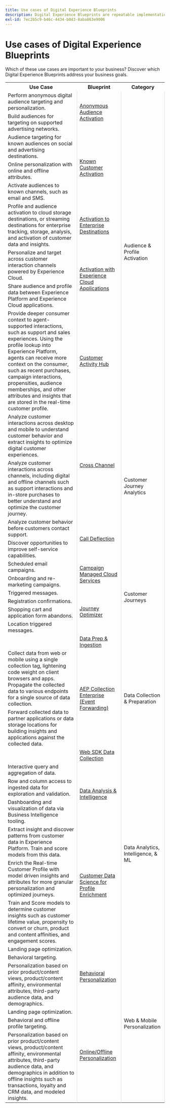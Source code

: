 ```yaml
---
title: Use cases of Digital Experience Blueprints
description: Digital Experience Blueprints are repeatable implementations to address strategy and solve established business problems. They accelerate time-to-value and provide a fast path to success.
exl-id: 7ec2b5c9-b46c-4434-b0d3-8aba863e9006
---
```

# Use cases of Digital Experience Blueprints

Which of these use cases are important to your business? Discover which Digital Experience Blueprints address your business goals.

<table>

 <tr>
  <th>Use Case</th>
  <th>Blueprint</th>
  <th>Category</th>
 </tr>
 <tr>
  <td>Perform anonymous digital audience targeting and
  personalization.</td>
  <td rowspan="2" style="vertical-align: middle; border-left: 1px solid rgb(219,219,219); border-right:  1px solid rgb(219,219,219)"><a
  href="https://experienceleague.adobe.com/docs/blueprints-learn/architecture/audience-activation/anonymous.html?lang=en">Anonymous
  Audience Activation</a></td>
  <td rowspan="9" style="vertical-align: middle; border-left: 1px solid rgb(219,219,219); border-right:  1px solid rgb(219,219,219)">Audience
  &amp; Profile Activation</td>
 </tr>
 <tr>
  <td>Build audiences for targeting on supported advertising networks.</td>
 </tr>
 <tr>
  <td>Audience targeting for known audiences on social and advertising
  destinations.</td>
  <td rowspan="3" style="vertical-align: middle; border-left: 1px solid rgb(219,219,219); border-right:  1px solid rgb(219,219,219)"><a
  href="https://experienceleague.adobe.com/docs/blueprints-learn/architecture/audience-activation/known.html?lang=en">Known Customer Activation</a></td>
 </tr>
 <tr>
  <td>Online personalization with online and offline attributes.</td>
 </tr>
 <tr>
  <td>Activate audiences to known channels, such as email and SMS.</td>
 </tr>
 <tr>
  <td>Profile and audience activation to cloud storage destinations,
  or streaming destinations for enterprise tracking, storage, analysis, and
  activation of customer data and insights.</td>
  <td style="vertical-align: middle; border-left: 1px solid rgb(219,219,219); border-right:  1px solid rgb(219,219,219)"><a
  href="https://experienceleague.adobe.com/docs/blueprints-learn/architecture/audience-activation/enterprise-destinations.html?lang=en">Activation
  to Enterprise Destinations</a></td>
 </tr>
 <tr>
  <td>Personalize and target across customer interaction channels
  powered by Experience Cloud.</td>
  <td rowspan="2" style="vertical-align: middle; border-left: 1px solid rgb(219,219,219); border-right:  1px solid rgb(219,219,219)"><a
  href="https://experienceleague.adobe.com/docs/blueprints-learn/architecture/audience-activation/platform-and-applications.html?lang=en">Activation
  with Experience Cloud Applications</a></td>
 </tr>
 <tr>
  <td>Share audience and profile data between Experience Platform and
  Experience Cloud applications.</td>
 </tr>
 <tr>
  <td>Provide deeper consumer context to agent-supported interactions,
  such as support and sales experiences. Using the profile lookup into
  Experience Platform, agents can receive more context on the consumer, such as
  recent purchases, campaign interactions, propensities, audience memberships,
  and other attributes and insights that are stored in the real-time customer
  profile.</td>
  <td style="vertical-align: middle; border-left: 1px solid rgb(219,219,219); border-right:  1px solid rgb(219,219,219)"><a
  href="https://experienceleague.adobe.com/docs/blueprints-learn/architecture/audience-activation/customer-activity.html?lang=en">Customer
  Activity Hub</a></td>
 </tr>
 <tr>
  <td>Analyze customer interactions across desktop and mobile to
  understand customer behavior and extract insights to optimize digital
  customer experiences.</td>
  <td rowspan="2" style="vertical-align: middle; border-left: 1px solid rgb(219,219,219); border-right:  1px solid rgb(219,219,219)"><a
  href="https://experienceleague.adobe.com/docs/blueprints-learn/architecture/customer-journey-analytics/digital-behavioral-data-consolidation.html?lang=en">Cross
  Channel</a></td>
  <td rowspan="4" style="vertical-align: middle; border-left: 1px solid rgb(219,219,219); border-right:  1px solid rgb(219,219,219)">Customer
  Journey Analytics</td>
 </tr>
 <tr>
  <td>Analyze customer interactions across channels, including digital
  and offline channels such as support interactions and in-store purchases to
  better understand and optimize the customer journey.</td>
 </tr>
 <tr>
  <td>Analyze customer behavior before customers contact support.</td>
  <td rowspan="2" style="vertical-align: middle; border-left: 1px solid rgb(219,219,219); border-right:  1px solid rgb(219,219,219)"><a
  href="https://experienceleague.adobe.com/docs/blueprints-learn/architecture/customer-journey-analytics/call-deflect.html?lang=en">Call
  Deflection</a></td>
 </tr>
 <tr>
  <td>Discover opportunities to improve self-service capabilities.</td>
 </tr>
 <tr>
  <td>Scheduled email campaigns.</td>
  <td rowspan="2" style="vertical-align: middle; border-left: 1px solid rgb(219,219,219); border-right:  1px solid rgb(219,219,219)"><a
  href="https://experienceleague.adobe.com/docs/blueprints-learn/architecture/customer-journeys/campaign-managed-cloud-services.html?lang=en">Campaign Managed Cloud Services</a></td>
  <td rowspan="6" style="vertical-align: middle; border-left: 1px solid rgb(219,219,219); border-right:  1px solid rgb(219,219,219)">Customer
  Journeys</td>
 </tr>
 <tr>
  <td>Onboarding and re-marketing campaigns.</td>
 </tr>
 <tr>
  <td>Triggered messages.</td>
  <td rowspan="4" style="vertical-align: middle; border-left: 1px solid rgb(219,219,219); border-right:  1px solid rgb(219,219,219)"><a
  href="https://experienceleague.adobe.com/docs/blueprints-learn/architecture/customer-journeys/journey-optimizer.html?lang=en">Journey
  Optimizer</a></td>
 </tr>
 <tr>
  <td>Registration confirmations.</td>
 </tr>
 <tr>
  <td>Shopping cart and application form abandons.</td>
 </tr>
 <tr>
  <td>Location triggered messages.</td>
 </tr>
 <tr>
  <td></td>
  <td style="vertical-align: middle; border-left: 1px solid rgb(219,219,219); border-right:  1px solid rgb(219,219,219)"><a
  href="https://experienceleague.adobe.com/docs/blueprints-learn/architecture/data-ingestion/ingestion.html?lang=en">Data
  Prep &amp; Ingestion</a></td>
  <td rowspan="4" style="vertical-align: middle; border-left: 1px solid rgb(219,219,219); border-right:  1px solid rgb(219,219,219)">Data
  Collection &amp; Preparation</td>
 </tr>
 <tr>
  <td>Collect data from web or mobile using a single collection tag,
  lightening code weight on client browsers and apps. Propagate the collected
  data to various endpoints for a single source of data collection.</td>
  <td rowspan="2" style="vertical-align: middle; border-left: 1px solid rgb(219,219,219); border-right:  1px solid rgb(219,219,219)"><a
  href="https://experienceleague.adobe.com/docs/blueprints-learn/architecture/data-ingestion/server-side-collection.html?lang=en">AEP
  Collection Enterprise (Event Forwarding)</a></td>
 </tr>
 <tr>
  <td>Forward collected data to partner applications or data storage
  locations for building insights and applications against the collected data.</td>
 </tr>
 <tr>
  <td></td>
  <td style="vertical-align: middle; border-left: 1px solid rgb(219,219,219); border-right:  1px solid rgb(219,219,219)"><a
  href="https://experienceleague.adobe.com/docs/blueprints-learn/architecture/data-ingestion/websdk.html?lang=en">Web SDK
  Data Collection</a></td>
 </tr>
 <tr>
  <td>Interactive query and aggregation of data.</td>
  <td rowspan="3" style="vertical-align: middle; border-left: 1px solid rgb(219,219,219); border-right:  1px solid rgb(219,219,219)"><a
  href="https://experienceleague.adobe.com/docs/blueprints-learn/architecture/data-exploration/analysis.html?lang=en">Data
  Analysis &amp; Intelligence</a></td>
  <td rowspan="6" style="vertical-align: middle; border-left: 1px solid rgb(219,219,219); border-right:  1px solid rgb(219,219,219)">Data
  Analytics, Intelligence, &amp; ML</td>
 </tr>
 <tr>
  <td>Row and column access to ingested data for exploration and
  validation.</td>
 </tr>
 <tr>
  <td>Dashboarding and visualization of data via Business Intelligence
  tooling.</td>
 </tr>
 <tr>
  <td>Extract insight and discover patterns from customer data in
  Experience Platform. Train and score models from this data.</td>
  <td rowspan="3" style="vertical-align: middle; border-left: 1px solid rgb(219,219,219); border-right:  1px solid rgb(219,219,219)"><a
  href="https://experienceleague.adobe.com/docs/blueprints-learn/architecture/data-exploration/data-science.html?lang=en">Customer
  Data Science for Profile Enrichment</a></td>
 </tr>
 <tr>
  <td>Enrich the Real-time Customer Profile with model driven insights
  and attributes for more granular personalization and optimized journeys.</td>
 </tr>
 <tr>
  <td>Train and Score models to determine customer insights such as
  customer lifetime value, propensity to convert or churn, product and content
  affinities, and engagement scores.</td>
 </tr>
 <tr>
  <td>Landing page optimization.</td>
  <td rowspan="3" style="vertical-align: middle; border-left: 1px solid rgb(219,219,219); border-right:  1px solid rgb(219,219,219)"><a
  href="https://experienceleague.adobe.com/docs/blueprints-learn/architecture/web-personalization/behavioral.html?lang=en">Behavioral
  Personalization</a></td>
  <td rowspan="6" style="vertical-align: middle; border-left: 1px solid rgb(219,219,219); border-right:  1px solid rgb(219,219,219)">Web
  &amp; Mobile Personalization</td>
 </tr>
 <tr>
  <td>Behavioral targeting.</td>
 </tr>
 <tr>
  <td>Personalization based on prior product/content views,
  product/content affinity, environmental attributes, third-party audience
  data, and demographics.</td>
 </tr>
 <tr>
  <td>Landing page optimization.</td>
  <td rowspan="3" style="vertical-align: middle; border-left: 1px solid rgb(219,219,219); border-right:  1px solid rgb(219,219,219)"><a
  href="https://experienceleague.adobe.com/docs/blueprints-learn/architecture/web-personalization/online-offline.html?lang=en">Online/Offline
  Personalization</a></td>
 </tr>
 <tr>
  <td>Behavioral and offline profile targeting.</td>
 </tr>
 <tr>
  <td>Personalization based on prior product/content views,
  product/content affinity, environmental attributes, third-party audience
  data, and demographics in addition to offline insights such as transactions,
  loyalty and CRM data, and modeled insights.</td>
 </tr>
</table>
